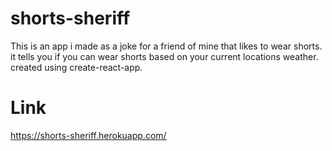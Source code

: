 # shorts-sheriff

This is an app i made as a joke for a friend of mine that likes to wear shorts. it tells you if you can wear shorts based on your current locations weather. created using create-react-app.

# Link

https://shorts-sheriff.herokuapp.com/
